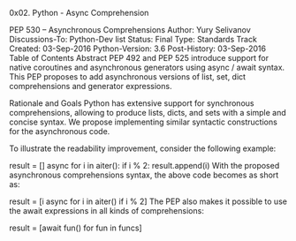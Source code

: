 0x02. Python - Async Comprehension

PEP 530 – Asynchronous Comprehensions
Author:
Yury Selivanov <yury at edgedb.com>
Discussions-To:
Python-Dev list
Status:
Final
Type:
Standards Track
Created:
03-Sep-2016
Python-Version:
3.6
Post-History:
03-Sep-2016
Table of Contents
Abstract
PEP 492 and PEP 525 introduce support for native coroutines and asynchronous generators using async / await syntax. This PEP proposes to add asynchronous versions of list, set, dict comprehensions and generator expressions.

Rationale and Goals
Python has extensive support for synchronous comprehensions, allowing to produce lists, dicts, and sets with a simple and concise syntax. We propose implementing similar syntactic constructions for the asynchronous code.

To illustrate the readability improvement, consider the following example:

result = []
async for i in aiter():
    if i % 2:
        result.append(i)
With the proposed asynchronous comprehensions syntax, the above code becomes as short as:

result = [i async for i in aiter() if i % 2]
The PEP also makes it possible to use the await expressions in all kinds of comprehensions:

result = [await fun() for fun in funcs]
